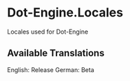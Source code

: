# Dot-Engine.Locales
Locales used for Dot-Engine

## Available Translations
English: Release
German: Beta